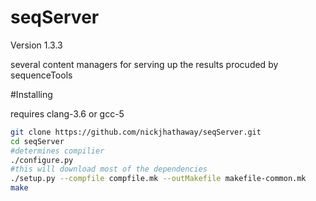 seqServer
================
Version 1.3.3

several content managers for serving up the results procuded by sequenceTools 

#Installing


requires clang-3.6 or gcc-5

```bash
git clone https://github.com/nickjhathaway/seqServer.git
cd seqServer 
#determines compilier
./configure.py
#this will download most of the dependencies 
./setup.py --compfile compfile.mk --outMakefile makefile-common.mk
make 
```
